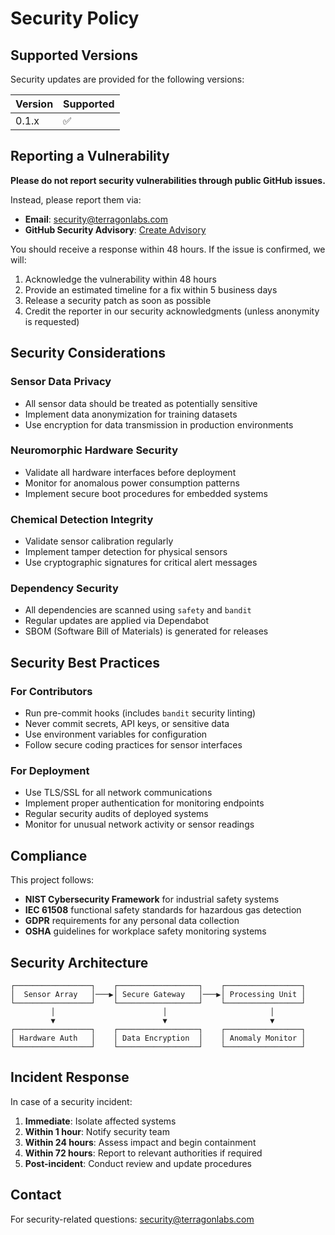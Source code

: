 # Security Policy

## Supported Versions

Security updates are provided for the following versions:

| Version | Supported          |
| ------- | ------------------ |
| 0.1.x   | :white_check_mark: |

## Reporting a Vulnerability

**Please do not report security vulnerabilities through public GitHub issues.**

Instead, please report them via:

- **Email**: security@terragonlabs.com
- **GitHub Security Advisory**: [Create Advisory](https://github.com/terragonlabs/bioneuro-olfactory-fusion/security/advisories/new)

You should receive a response within 48 hours. If the issue is confirmed, we will:

1. Acknowledge the vulnerability within 48 hours
2. Provide an estimated timeline for a fix within 5 business days
3. Release a security patch as soon as possible
4. Credit the reporter in our security acknowledgments (unless anonymity is requested)

## Security Considerations

### Sensor Data Privacy
- All sensor data should be treated as potentially sensitive
- Implement data anonymization for training datasets
- Use encryption for data transmission in production environments

### Neuromorphic Hardware Security
- Validate all hardware interfaces before deployment
- Monitor for anomalous power consumption patterns
- Implement secure boot procedures for embedded systems

### Chemical Detection Integrity
- Validate sensor calibration regularly
- Implement tamper detection for physical sensors
- Use cryptographic signatures for critical alert messages

### Dependency Security
- All dependencies are scanned using `safety` and `bandit`
- Regular updates are applied via Dependabot
- SBOM (Software Bill of Materials) is generated for releases

## Security Best Practices

### For Contributors
- Run pre-commit hooks (includes `bandit` security linting)
- Never commit secrets, API keys, or sensitive data
- Use environment variables for configuration
- Follow secure coding practices for sensor interfaces

### For Deployment
- Use TLS/SSL for all network communications
- Implement proper authentication for monitoring endpoints
- Regular security audits of deployed systems
- Monitor for unusual network activity or sensor readings

## Compliance

This project follows:
- **NIST Cybersecurity Framework** for industrial safety systems
- **IEC 61508** functional safety standards for hazardous gas detection
- **GDPR** requirements for any personal data collection
- **OSHA** guidelines for workplace safety monitoring systems

## Security Architecture

```
┌─────────────────┐    ┌──────────────────┐    ┌─────────────────┐
│  Sensor Array   │───▶│ Secure Gateway   │───▶│ Processing Unit │
└─────────────────┘    └──────────────────┘    └─────────────────┘
         │                        │                       │
         ▼                        ▼                       ▼
┌─────────────────┐    ┌──────────────────┐    ┌─────────────────┐
│ Hardware Auth   │    │ Data Encryption  │    │ Anomaly Monitor │
└─────────────────┘    └──────────────────┘    └─────────────────┘
```

## Incident Response

In case of a security incident:

1. **Immediate**: Isolate affected systems
2. **Within 1 hour**: Notify security team
3. **Within 24 hours**: Assess impact and begin containment
4. **Within 72 hours**: Report to relevant authorities if required
5. **Post-incident**: Conduct review and update procedures

## Contact

For security-related questions: security@terragonlabs.com